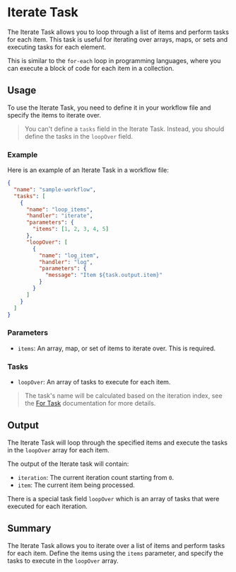 # Iterate Task

The Iterate Task allows you to loop through a list of items and perform tasks for each item.
This task is useful for iterating over arrays, maps, or sets and executing tasks for each element.

This is similar to the `for-each` loop in programming languages, where you can execute a block of code for each item in a collection.

## Usage

To use the Iterate Task, you need to define it in your workflow file and specify the items to iterate over.

> You can't define a `tasks` field in the Iterate Task. Instead, you should define the tasks in the `loopOver` field.

### Example

Here is an example of an Iterate Task in a workflow file:

```json
{
  "name": "sample-workflow",
  "tasks": [
    {
      "name": "loop_items",
      "handler": "iterate",
      "parameters": {
        "items": [1, 2, 3, 4, 5]
      },
      "loopOver": [
        {
          "name": "log_item",
          "handler": "log",
          "parameters": {
            "message": "Item ${task.output.item}"
          }
        }
      ]
    }
  ]
}
```

### Parameters

- `items`: An array, map, or set of items to iterate over. This is required.

### Tasks

- `loopOver`: An array of tasks to execute for each item.

> The task's name will be calculated based on the iteration index, see the [For Task](for.md) documentation for more details.

## Output

The Iterate Task will loop through the specified items and execute the tasks in the `loopOver` array for each item.

The output of the Iterate task will contain:

- `iteration`: The current iteration count starting from `0`.
- `item`: The current item being processed.

There is a special task field `loopOver` which is an array of tasks that were executed for each iteration.

## Summary

The Iterate Task allows you to iterate over a list of items and perform tasks for each item.
Define the items using the `items` parameter, and specify the tasks to execute in the `loopOver` array.
